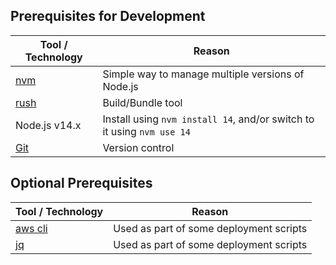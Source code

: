 ## Prerequisites for Development

Tool / Technology | Reason
---|---
[nvm](https://github.com/creationix/nvm) | Simple way to manage multiple versions of Node.js
[rush](https://rushjs.io/pages/developer/new_developer/) | Build/Bundle tool
Node.js v14.x | Install using `nvm install 14`, and/or switch to it using `nvm use 14`
[Git](https://git-scm.com/downloads) | Version control

## Optional Prerequisites
Tool / Technology | Reason
---|---
[aws cli](http://docs.aws.amazon.com/cli/latest/userguide/installing.html) | Used as part of some deployment scripts
[jq](https://stedolan.github.io/jq/download/) | Used as part of some deployment scripts


